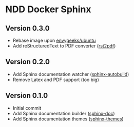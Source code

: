 # NDD Docker Sphinx

## Version 0.3.0

- Rebase image upon [envygeeks/ubuntu](https://github.com/envygeeks/docker-ubuntu)
- Add reStructuredText to PDF converter ([rst2pdf](https://github.com/rst2pdf/rst2pdf))

## Version 0.2.0

- Add Sphinx documentation watcher ([sphinx-autobuild](https://github.com/GaretJax/sphinx-autobuild))
- Remove Latex and PDF support (too big)

## Version 0.1.0

- Initial commit
- Add Sphinx documentation builder ([sphinx-doc](http://sphinx-doc.org))
- Add Sphinx documentation themes ([sphinx-themes](http://docs.writethedocs.org/tools/sphinx-themes))
